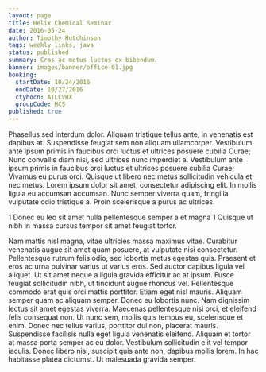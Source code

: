 ```yaml
---
layout: page
title: Helix Chemical Seminar
date: 2016-05-24
author: Timothy Hutchinson
tags: weekly links, java
status: published
summary: Cras ac metus luctus ex bibendum.
banner: images/banner/office-01.jpg
booking:
  startDate: 10/24/2016
  endDate: 10/27/2016
  ctyhocn: ATLCVHX
  groupCode: HCS
published: true
---
```

Phasellus sed interdum dolor. Aliquam tristique tellus ante, in venenatis est dapibus at. Suspendisse feugiat sem non aliquam ullamcorper. Vestibulum ante ipsum primis in faucibus orci luctus et ultrices posuere cubilia Curae; Nunc convallis diam nisi, sed ultrices nunc imperdiet a. Vestibulum ante ipsum primis in faucibus orci luctus et ultrices posuere cubilia Curae; Vivamus eu purus orci. Quisque ut libero nec metus sollicitudin vehicula et nec metus. Lorem ipsum dolor sit amet, consectetur adipiscing elit. In mollis ligula eu accumsan accumsan. Nunc semper viverra quam, fringilla vulputate odio tristique a. Proin scelerisque a purus ac ultrices.

1 Donec eu leo sit amet nulla pellentesque semper a et magna
1 Quisque ut nibh in massa cursus tempor sit amet feugiat tortor.

Nam mattis nisl magna, vitae ultricies massa maximus vitae. Curabitur venenatis augue sit amet quam posuere, at vulputate nisi consectetur. Pellentesque rutrum felis odio, sed lobortis metus egestas quis. Praesent et eros ac urna pulvinar varius ut varius eros. Sed auctor dapibus ligula vel aliquet. Ut sit amet neque a ligula gravida efficitur ac at ipsum. Fusce feugiat sollicitudin nibh, ut tincidunt augue rhoncus vel. Pellentesque commodo erat quis orci mattis porttitor. Etiam eget nisl mauris. Aliquam semper quam ac aliquam semper. Donec eu lobortis nunc.
Nam dignissim lectus sit amet egestas viverra. Maecenas pellentesque nisi orci, et eleifend felis consequat non. Ut nunc sem, mollis quis tempus eu, scelerisque et enim. Donec nec tellus varius, porttitor dui non, placerat mauris. Suspendisse facilisis nulla eget ligula venenatis eleifend. Aliquam et tortor at massa porta semper ac eu dolor. Vestibulum sollicitudin elit vel tempor iaculis. Donec libero nisi, suscipit quis ante non, dapibus mollis lorem. In hac habitasse platea dictumst. Ut malesuada gravida semper.
